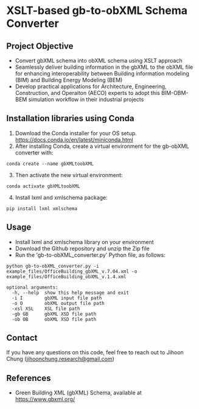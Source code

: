 # XSLT-based gb-to-obXML Schema Converter

## Project Objective
- Convert gbXML schema into obXML schema using XSLT approach
- Seamlessly deliver building information in the gbXML to the obXML file for enhancing interoperability between Building information modeling (BIM) and Building Energy Modeling (BEM)
- Develop practical applications for Architecture, Engineering, Construction, and Operaiton (AECO) experts to adopt this BIM-OBM-BEM simulation workflow in their industrial projects

## Installation libraries using Conda
1. Download the Conda installer for your OS setup. https://docs.conda.io/en/latest/miniconda.html
2. After installing Conda, create a virtual environment for the gb-obXML converter with:
```
conda create --name gbXMLtoobXML
```
3. Then activate the new virtual environment:
```
conda activate gbXMLtoobXML
```
4. Install lxml and xmlschema package:
```
pip install lxml xmlschema
```


## Usage
- Install lxml and xmlschema library on your environment
- Download the Github repository and unzip the Zip file
- Run the 'gb-to-obXML_converter.py' Python file, as follows:
```
python gb-to-obXML_converter.py -i example_files/OfficeBuilding_gbXML_v.7.04.xml -o example_files/OfficeBuilding_obXML_v.1.4.xml
```
```
optional arguments:
  -h, --help  show this help message and exit
  -i I        gbXML input file path
  -o O        obXML output file path
  -xsl XSL    XSL file path
  -gb GB      gbXML XSD file path
  -ob OB      obXML XSD file path
```

## Contact
If you have any questions on this code, feel free to reach out to Jihoon Chung (jihoonchung.research@gmail.com)

## References
- Green Building XML (gbXML) Schema, available at https://www.gbxml.org/
